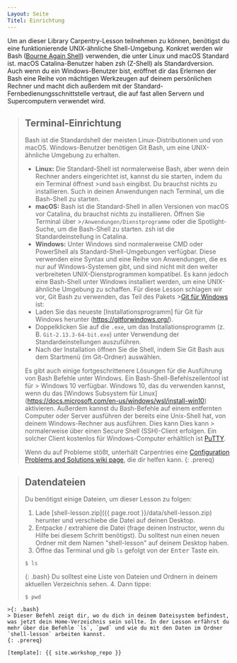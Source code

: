 ```yaml
---
Layout: Seite
Titel: Einrichtung
---
```


Um an dieser Library Carpentry-Lesson teilnehmen zu können, benötigst du eine funktionierende UNIX-ähnliche Shell-Umgebung.
Konkret werden wir Bash ([Bourne Again Shell](https://en.wikipedia.org/wiki/Bash_(Unix_shell))) verwenden, die unter Linux und macOS Standard ist. macOS Catalina-Benutzer haben zsh (Z-Shell) als Standardversion.
Auch wenn du ein Windows-Benutzer bist, eröffnet dir das Erlernen der Bash eine Reihe von mächtigen Werkzeugen auf deinem persönlichen Rechner und macht dich außerdem mit der Standard-Fernbedienungsschnittstelle vertraut, die auf fast allen Servern und Supercomputern verwendet wird.

>## Terminal-Einrichtung
>
>Bash ist die Standardshell der meisten Linux-Distributionen und von macOS.
>Windows-Benutzer benötigen Git Bash, um eine UNIX-ähnliche Umgebung zu erhalten.
>
>- **Linux:** Die Standard-Shell ist normalerweise Bash, aber wenn dein Rechner anders eingerichtet ist, kannst du sie starten, indem du ein Terminal öffnest >und `bash` eingibst.  Du brauchst nichts zu installieren. Such in deinen Anwendungen nach Terminal, um die Bash-Shell zu starten.
>- **macOS:** Bash ist die Standard-Shell in allen Versionen von macOS vor Catalina, du brauchst nichts zu installieren. Öffnen Sie Terminal über >`/Anwendungen/Dienstprogramme` oder die Spotlight-Suche, um die Bash-Shell zu starten. zsh ist die Standardeinstellung in Catalina.
>- **Windows:** Unter Windows sind normalerweise CMD oder PowerShell als Standard-Shell-Umgebungen verfügbar. Diese verwenden eine Syntax und eine Reihe von Anwendungen, die es nur auf Windows-Systemen gibt, und sind nicht mit den weiter verbreiteten UNIX-Dienstprogrammen kompatibel. Es kann jedoch eine Bash-Shell unter Windows installiert werden, um eine UNIX-ähnliche Umgebung zu schaffen. Für diese Lesson schlagen wir vor, Git Bash zu verwenden, das Teil des Pakets >[Git für Windows](https://gitforwindows.org/) ist:
> - Laden Sie das neueste [Installationsprogramm] für Git für Windows herunter (https://gitforwindows.org/).
> - Doppelklicken Sie auf die `.exe`, um das Installationsprogramm (z. B. `Git-2.13.3-64-bit.exe`) unter Verwendung der Standardeinstellungen auszuführen.
> - Nach der Installation öffnen Sie die Shell, indem Sie Git Bash aus dem Startmenü (im Git-Ordner) auswählen.
>
> Es gibt auch einige fortgeschrittenere Lösungen für die Ausführung von Bash
> Befehle unter Windows.  Ein Bash-Shell-Befehlszeilentool ist für > Windows 10 verfügbar.
> Windows 10, das du verwenden kannst, wenn du das [Windows Subsystem für
> Linux] (https://docs.microsoft.com/en-us/windows/wsl/install-win10) aktivieren.
> Außerdem kannst du Bash-Befehle auf einem entfernten Computer oder Server ausführen
> der bereits eine Unix-Shell hat, von deinem Windows-Rechner aus ausführen.  Dies kann
Dies kann > normalerweise über einen Secure Shell (SSH)-Client erfolgen.  Ein solcher Client
> kostenlos für Windows-Computer erhältlich ist
> [PuTTY](https://www.putty.org/).
>
>Wenn du auf Probleme stößt, unterhält Carpentries eine [Configuration Problems and Solutions wiki page](https://github.com/carpentries/workshop-template/wiki/Configuration-Problems-and-Solutions), die dir helfen kann.
{: .prereq}

>## Datendateien
>
>Du benötigst einige Dateien, um dieser Lesson zu folgen:
>
>1. Lade [shell-lesson.zip]({{ page.root }}/data/shell-lesson.zip) herunter und verschiebe die Datei auf deinen Desktop.
>2. Entpacke / extrahiere die Datei (frage deinen Instructor, wenn du Hilfe bei diesem Schritt benötigst). Du solltest nun einen neuen Ordner mit dem Namen "shell-lesson" auf deinem Desktop haben.
>3. Öffne das Terminal und gib `ls` gefolgt von der <kbd>Enter</kbd> Taste ein.
>~~~~
>$ ls
>~~~~
>{: .bash}
> Du solltest eine Liste von Dateien und Ordnern in deinem aktuellen Verzeichnis sehen.
>4. Dann tippe:
>
>~~~
>$ pwd
~~~~
>{: .bash}
> Dieser Befehl zeigt dir, wo du dich in deinem Dateisystem befindest, was jetzt dein Home-Verzeichnis sein sollte. In der Lesson erfährst du mehr über die Befehle `ls`, `pwd` und wie du mit den Daten im Ordner `shell-lesson` arbeiten kannst.
{: .prereq}

[template]: {{ site.workshop_repo }}
